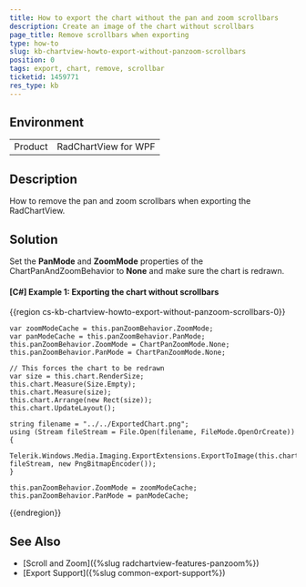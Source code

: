 ```yaml
---
title: How to export the chart without the pan and zoom scrollbars
description: Create an image of the chart without scrollbars
page_title: Remove scrollbars when exporting 
type: how-to
slug: kb-chartview-howto-export-without-panzoom-scrollbars
position: 0
tags: export, chart, remove, scrollbar
ticketid: 1459771
res_type: kb
---
```


## Environment
<table>
    <tr>
        <td>Product</td>
        <td>RadChartView for WPF</td>
    </tr>
</table>

## Description

How to remove the pan and zoom scrollbars when exporting the RadChartView.  

## Solution

Set the __PanMode__ and __ZoomMode__ properties of the ChartPanAndZoomBehavior to __None__ and make sure the chart is redrawn. 

#### __[C#] Example 1: Exporting the chart without scrollbars__
{{region cs-kb-chartview-howto-export-without-panzoom-scrollbars-0}}

	var zoomModeCache = this.panZoomBehavior.ZoomMode;
	var panModeCache = this.panZoomBehavior.PanMode;
	this.panZoomBehavior.ZoomMode = ChartPanZoomMode.None;
	this.panZoomBehavior.PanMode = ChartPanZoomMode.None;

    // This forces the chart to be redrawn
	var size = this.chart.RenderSize;
	this.chart.Measure(Size.Empty);
	this.chart.Measure(size);
	this.chart.Arrange(new Rect(size));
	this.chart.UpdateLayout();

	string filename = "../../ExportedChart.png";
	using (Stream fileStream = File.Open(filename, FileMode.OpenOrCreate))
	{
		Telerik.Windows.Media.Imaging.ExportExtensions.ExportToImage(this.chart, fileStream, new PngBitmapEncoder());
	}

	this.panZoomBehavior.ZoomMode = zoomModeCache;
	this.panZoomBehavior.PanMode = panModeCache;
{{endregion}}

## See Also

* [Scroll and Zoom]({%slug radchartview-features-panzoom%})
* [Export Support]({%slug common-export-support%})